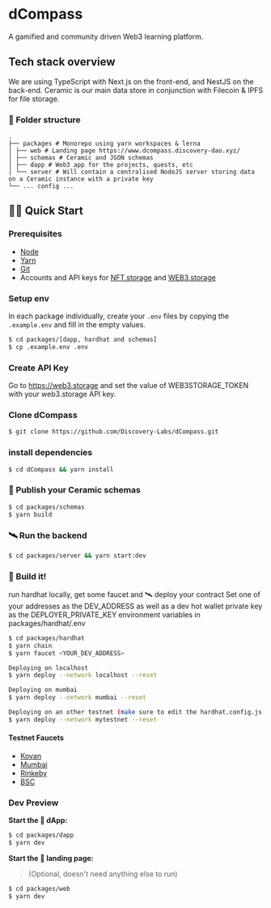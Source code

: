 # dCompass

A gamified and community driven Web3 learning platform.

## Tech stack overview

We are using TypeScript with Next.js on the front-end, and NestJS on the back-end.
Ceramic is our main data store in conjunction with Filecoin & IPFS for file storage.

### 📁 Folder structure

```
.
├── packages # Monorepo using yarn workspaces & lerna
│ ├── web # Landing page https://www.dcompass.discovery-dao.xyz/
│ ├── schemas # Ceramic and JSON schemas
│ ├── dapp # Web3 app for the projects, quests, etc
│ └── server # Will contain a centralised NodeJS server storing data on a Ceramic instance with a private key
└── ... config ...
```

## 🏄‍♂️ Quick Start

### Prerequisites

- [Node](https://nodejs.org/en/download/)
- [Yarn](https://classic.yarnpkg.com/en/docs/install/)
- [Git](https://git-scm.com/downloads)
- Accounts and API keys for [NFT.storage](https://nft.storage/) and [WEB3.storage](https://web3.storage/)

### Setup env

In each package individually, create your `.env` files by copying the `.example.env` and fill in the empty values.

```sh
$ cd packages/[dapp, hardhat and schemas]
$ cp .example.env .env
```

### Create API Key

Go to https://web3.storage and set the value of WEB3STORAGE_TOKEN with your web3.storage API key.

### Clone dCompass

```sh
$ git clone https://github.com/Discovery-Labs/dCompass.git
```

### install dependencies

```sh
$ cd dCompass && yarn install
```

### 🏺‍ Publish your Ceramic schemas

```sh
$ cd packages/schemas
$ yarn build
```

### 🛰 Run the backend

```sh
$ cd packages/server && yarn start:dev
```

### 👷‍ Build it!

run hardhat locally, get some faucet and 🛰 deploy your contract
Set one of your addresses as the DEV_ADDRESS as well as a dev hot wallet private key as the DEPLOYER_PRIVATE_KEY environment variables in packages/hardhat/.env

```sh
$ cd packages/hardhat
$ yarn chain
$ yarn faucet <YOUR_DEV_ADDRESS>

Deploying on localhost
$ yarn deploy --network localhost --reset

Deploying on mumbai
$ yarn deploy --network mumbai --reset

Deploying on an other testnet (make sure to edit the hardhat.config.js first)
$ yarn deploy --network mytestnet --reset
```

#### Testnet Faucets

- [Kovan](https://faucets.chain.link/kovan)
- [Mumbai](https://faucet.polygon.technology/)
- [Rinkeby](https://faucet.rinkeby.io/)
- [BSC](https://testnet.binance.org/faucet-smart)

### Dev Preview

**Start the 📱 dApp:**

```bash
$ cd packages/dapp
$ yarn dev
```

**Start the 📱 landing page:**

> (Optional, doesn't need anything else to run)

```sh
$ cd packages/web
$ yarn dev
```
